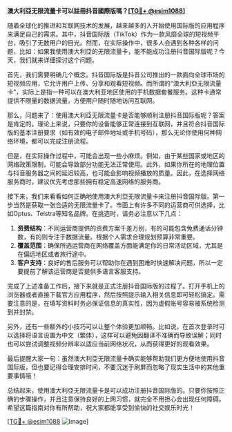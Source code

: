 **澳大利亞无限流量卡可以註冊抖音國際版嗎？[[TG💪+ @esim1088](https://t.me/s/esim1088)]**

随着全球化的推进和互联网技术的发展，越来越多的人开始使用国际版的应用程序来满足自己的需求。其中，抖音国际版（TikTok）作为一款风靡全球的短视频平台，吸引了无数用户的目光。然而，在实际操作中，很多人会遇到各种各样的问题，比如：如果我使用澳大利亞的无限流量卡，能不能成功注册抖音国际版呢？今天，我们就来详细探讨这个问题。

首先，我们需要明确几个概念。抖音国际版是抖音公司推出的一款面向全球市场的短视频应用，它允许用户上传、分享和观看短视频。而所谓的“澳大利亞无限流量卡”，实际上是指一种可以在澳大利亚地区使用的手机数据套餐服务。这种卡通常提供不限量的数据流量，方便用户随时随地访问互联网。

那么，问题来了：使用澳大利亞无限流量卡是否能够顺利注册抖音国际版呢？答案是肯定的。理论上来说，只要你的设备能够正常连接到互联网，并且符合抖音国际版的基本注册要求（如有效的电子邮件地址或手机号码），那么无论你使用何种网络环境，都可以完成注册流程。

但是，在实际操作过程中，可能会出现一些小麻烦。例如，由于某些国家或地区的网络政策限制，可能会导致部分功能无法正常使用。此外，如果你所在的地理位置与抖音服务器之间的延迟较高，也可能会影响视频播放的质量。因此，在选择网络服务商时，建议优先考虑那些拥有稳定高速网络的服务商。

接下来，我们来看看如何正确地使用澳大利亞无限流量卡来注册抖音国际版。第一步当然是获取一张合适的无限流量卡了。市面上有许多不同的运营商可供选择，比如Optus、Telstra等知名品牌。在挑选时，请务必注意以下几点：

1. **资费结构**：不同运营商提供的资费方案千差万别，有的可能包含免费通话分钟数，有的则专注于数据流量。根据个人需求合理规划预算非常重要。
2. **覆盖范围**：确保所选运营商在网络覆盖方面能满足你的日常活动区域，尤其是在偏远地区或者旅行途中。
3. **客户支持**：良好的售后服务可以帮助你在遇到困难时快速解决问题，所以一定要提前了解该运营商是否提供多语言客服支持。

完成了上述准备工作后，接下来就是正式注册抖音国际版的过程了。打开手机上的浏览器或者直接下载官方应用程序，然后按照提示输入相关信息即可轻松搞定。需要注意的是，在填写资料时务必保证信息的真实性，因为虚假账号容易被系统检测到并封禁。

另外，还有一些额外的小技巧可以让整个体验更加顺畅。比如说，在首次登录时可以选择将语言设置为中文（繁体），这样可以避免因翻译不准确而导致误解；同时也可以尝试调整视频分辨率以适应当前网络状况，从而获得更好的观看效果。

最后提醒大家一句：虽然澳大利亞无限流量卡确实能够帮助我们更方便地使用抖音国际版，但也要记得合理安排时间，不要沉迷于刷屏而忽略了现实生活中的其他重要事情哦！

总结起来，使用澳大利亞无限流量卡是可以成功注册抖音国际版的。只要你按照正确的步骤操作，并且注意保持良好的上网习惯，就完全不用担心会出现任何障碍。希望这篇指南对你有所帮助，祝大家都能享受到愉快的社交娱乐时光！

[[TG💪+ @esim1088](https://t.me/s/esim1088) ![Image](https://i.postimg.cc/4NQfJmqS/Snipaste-2025-05-13-00-14-12.png)]